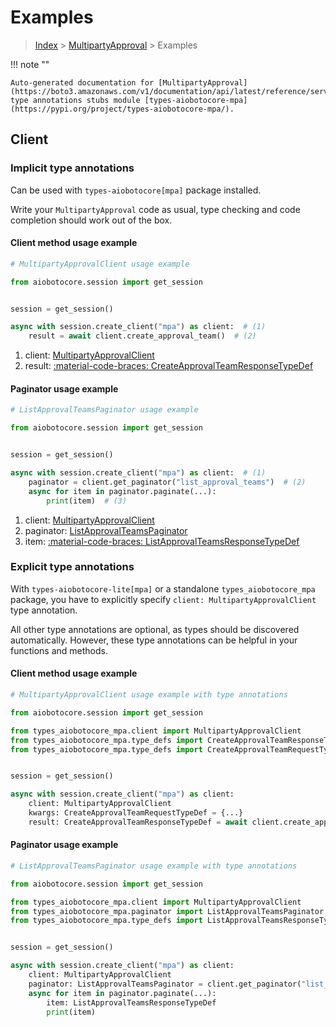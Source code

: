# Examples

> [Index](../README.md) > [MultipartyApproval](./README.md) > Examples

!!! note ""

    Auto-generated documentation for [MultipartyApproval](https://boto3.amazonaws.com/v1/documentation/api/latest/reference/services/mpa.html#multipartyapproval)
    type annotations stubs module [types-aiobotocore-mpa](https://pypi.org/project/types-aiobotocore-mpa/).

## Client

### Implicit type annotations

Can be used with `types-aiobotocore[mpa]` package installed.

Write your `MultipartyApproval` code as usual,
type checking and code completion should work out of the box.



#### Client method usage example

```python
# MultipartyApprovalClient usage example

from aiobotocore.session import get_session


session = get_session()

async with session.create_client("mpa") as client:  # (1)
    result = await client.create_approval_team()  # (2)
```

1. client: [MultipartyApprovalClient](./client.md)
2. result: [:material-code-braces: CreateApprovalTeamResponseTypeDef](./type_defs.md#createapprovalteamresponsetypedef)



#### Paginator usage example

```python
# ListApprovalTeamsPaginator usage example

from aiobotocore.session import get_session


session = get_session()

async with session.create_client("mpa") as client:  # (1)
    paginator = client.get_paginator("list_approval_teams")  # (2)
    async for item in paginator.paginate(...):
        print(item)  # (3)
```

1. client: [MultipartyApprovalClient](./client.md)
2. paginator: [ListApprovalTeamsPaginator](./paginators.md#listapprovalteamspaginator)
3. item: [:material-code-braces: ListApprovalTeamsResponseTypeDef](./type_defs.md#listapprovalteamsresponsetypedef)




### Explicit type annotations

With `types-aiobotocore-lite[mpa]`
or a standalone `types_aiobotocore_mpa` package, you have to explicitly specify
`client: MultipartyApprovalClient` type annotation.

All other type annotations are optional, as types should be discovered automatically.
However, these type annotations can be helpful in your functions and methods.


#### Client method usage example

```python
# MultipartyApprovalClient usage example with type annotations

from aiobotocore.session import get_session

from types_aiobotocore_mpa.client import MultipartyApprovalClient
from types_aiobotocore_mpa.type_defs import CreateApprovalTeamResponseTypeDef
from types_aiobotocore_mpa.type_defs import CreateApprovalTeamRequestTypeDef


session = get_session()

async with session.create_client("mpa") as client:
    client: MultipartyApprovalClient
    kwargs: CreateApprovalTeamRequestTypeDef = {...}
    result: CreateApprovalTeamResponseTypeDef = await client.create_approval_team(**kwargs)
```



#### Paginator usage example

```python
# ListApprovalTeamsPaginator usage example with type annotations

from aiobotocore.session import get_session

from types_aiobotocore_mpa.client import MultipartyApprovalClient
from types_aiobotocore_mpa.paginator import ListApprovalTeamsPaginator
from types_aiobotocore_mpa.type_defs import ListApprovalTeamsResponseTypeDef


session = get_session()

async with session.create_client("mpa") as client:
    client: MultipartyApprovalClient
    paginator: ListApprovalTeamsPaginator = client.get_paginator("list_approval_teams")
    async for item in paginator.paginate(...):
        item: ListApprovalTeamsResponseTypeDef
        print(item)
```


